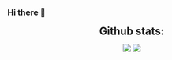 ### Hi there 👋

<div align="center">
<h2 align="center" style="margin: 5px 10px;">Github stats:</h2> 

[![](https://github-readme-stats.vercel.app/api?username=AbhyasKanaujia&show_icons=true&theme=tokyonight&hide_border=true&locale=en)](https://github.com/AbhyasKanaujia)
[![](https://github-readme-streak-stats.herokuapp.com/?user=AbhyasKanaujia&theme=material-palenight)](https://github.com/AbhyasKanaujia)
</div>

<!--
**AbhyasKanaujia/AbhyasKanaujia** is a ✨ _special_ ✨ repository because its `README.md` (this file) appears on your GitHub profile.

Here are some ideas to get you started:

- 🔭 I’m currently working on ...
- 🌱 I’m currently learning ...
- 👯 I’m looking to collaborate on ...
- 🤔 I’m looking for help with ...
- 💬 Ask me about ...
- 📫 How to reach me: ...
- 😄 Pronouns: ...
- ⚡ Fun fact: ...
-->
